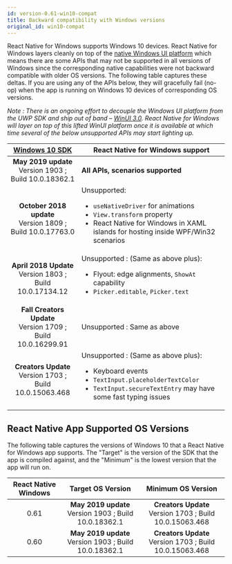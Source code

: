 ```yaml
---
id: version-0.61-win10-compat
title: Backward compatibility with Windows versions
original_id: win10-compat
---
```


React Native for Windows supports Windows 10 devices. React Native for Windows layers cleanly on top of the [native Windows UI platform](https://github.com/microsoft/microsoft-ui-xaml) which means there are some APIs that may not be supported in all versions of Windows since the corresponding native capabilities were not backward compatible with older OS versions. The following table captures these deltas. If you are using any of the APIs below, they will gracefully fail (no-op) when the app is running on Windows 10 devices of corresponding OS versions.

_Note : There is an ongoing effort to decouple the Windows UI platform from the UWP SDK and ship out of band – [WinUI 3.0](https://github.com/microsoft/microsoft-ui-xaml/blob/master/docs/roadmap.md#winui-3-q4-2019---2020). React Native for Windows will layer on top of this lifted WinUI platform once it is available at which time several of the below unsupported APIs may start lighting up._

| [Windows 10 SDK](https://developer.microsoft.com/en-us/windows/downloads/sdk-archive) | React Native for Windows support |
| :-----------------------------------------------------------------------------------: | ----- |
| **May 2019 update**<br> Version 1903 ; Build 10.0.18362.1 | **All APIs, scenarios supported** |
| **October 2018 update**<br> Version 1809 ; Build 10.0.17763.0 | Unsupported: <ul><li>`useNativeDriver` for animations</li><li>`View.transform` property</li><li>React Native for Windows in XAML islands for hosting inside WPF/Win32 scenarios</li> |
| **April 2018 Update**<br> Version 1803 ; Build 10.0.17134.12 | Unsupported : (Same as above plus): <ul><li>Flyout: edge alignments, `ShowAt` capability</li><li>`Picker.editable`, `Picker.text`</li> |
| **Fall Creators Update**<br> Version 1709 ; Build 10.0.16299.91 | Unsupported : Same as above |
| **Creators Update**<br> Version 1703 ; Build 10.0.15063.468 | Unsupported : (Same as above plus): <ul><li>Keyboard events</li><li>`TextInput.placeholderTextColor`</li><li>`TextInput.secureTextEntry` may have some fast typing issues</li> |

## React Native App Supported OS Versions

The following table captures the versions of Windows 10 that a React Native for Windows app supports. The "Target" is the version of the SDK that the app is compiled against, and the "Minimum" is the lowest version that the app will run on.

| React Native Windows | Target OS Version | Minimum OS Version |
| :--: | :-: | :-: |
| 0.61 | **May 2019 update**<br> Version 1903 ; Build 10.0.18362.1 | **Creators Update**<br> Version 1703 ; Build 10.0.15063.468 |
| 0.60 | **May 2019 update**<br> Version 1903 ; Build 10.0.18362.1 | **Creators Update**<br> Version 1703 ; Build 10.0.15063.468 |
